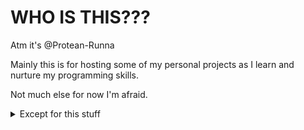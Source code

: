 <h1>WHO IS THIS???</h1>

 Atm it's @Protean-Runna

Mainly this is for hosting some of my personal projects as I learn and nurture my programming skills.

Not much else for now I'm afraid. 
<details>
 <summary>Except for this stuff</summary>
  <H2>Some tools, frameworks and languages I am familiar with( and still learning ):</H2>
   <h4>Tools:</h4>
   <p align="left">
   <img src="https://cdn.jsdelivr.net/gh/devicons/devicon@latest/icons/visualstudio/visualstudio-original.svg" alt="visual studio" width="45" height="45" />
   <img src="https://cdn.jsdelivr.net/gh/devicons/devicon@latest/icons/vscode/vscode-original.svg" alt="vscode" width="45" height="45" />
   <img src="https://cdn.jsdelivr.net/gh/devicons/devicon@latest/icons/git/git-original.svg" alt="git" width="45" height="45" />
            
   </p>
  
  <h4>Languages:</h4>
   <p align="left">
   
   <img src="https://cdn.jsdelivr.net/gh/devicons/devicon@latest/icons/python/python-original.svg" alt="python" width="45" height="45"/>
   <img src="https://cdn.jsdelivr.net/gh/devicons/devicon@latest/icons/csharp/csharp-original.svg" alt="C#" width="45" height="45" />  
   <img src="https://cdn.jsdelivr.net/gh/devicons/devicon@latest/icons/javascript/javascript-original.svg" alt="javascript" width="45" height="45"/>
   <img src="https://cdn.jsdelivr.net/gh/devicons/devicon@latest/icons/html5/html5-original.svg" alt="html" width="45" height="45"/>
   <img src="https://cdn.jsdelivr.net/gh/devicons/devicon@latest/icons/css3/css3-original.svg" alt="css" width="45" height="45" />
   </p>
  <h4>Frameworks:</h4>
   <p align="left">
   <img src="https://cdn.jsdelivr.net/gh/devicons/devicon@latest/icons/react/react-original-wordmark.svg" alt="react" width="45" height="45" />
   
   </p>
</details>


<!---
Protean-Runna/Protean-Runna is a ✨ special ✨ repository because its `README.md` (this file) appears on your GitHub profile.
You can click the Preview link to take a look at your changes.
--->
